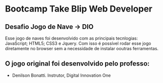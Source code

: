 # Bootcamp Take Blip Web Developer
## Desafio Jogo de Nave -> DIO  
  Esse jogo de naves foi desenvolvido com as principais tecnlogias: JavaScript; HTML5; CSS3 e Jquery. Com isso é possível rodar esse jogo diretamente no browser sem a necessidade de instalar ooutras ferramentas. 
 

## O jogo original foi desenvolvido pelo professo: 
* Denilson Bonatti. Instrutor, Digital Innovation One
